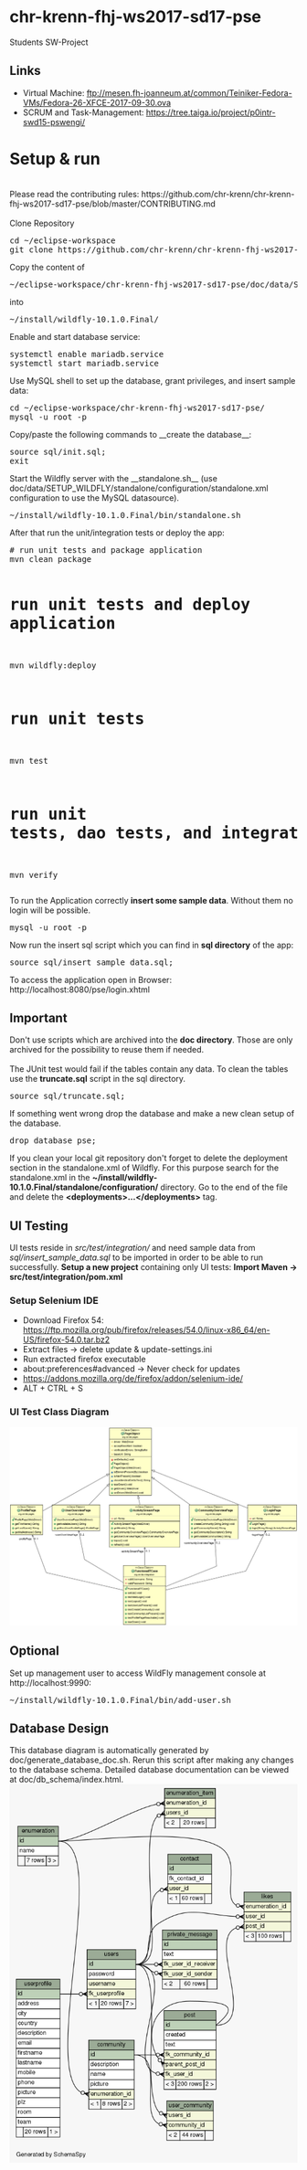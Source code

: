 # chr-krenn-fhj-ws2017-sd17-pse
Students SW-Project

## Links
* Virtual Machine: ftp://mesen.fh-joanneum.at/common/Teiniker-Fedora-VMs/Fedora-26-XFCE-2017-09-30.ova
* SCRUM and Task-Management: https://tree.taiga.io/project/p0intr-swd15-pswengi/

# Setup & run
<br/>
Please read the contributing rules: https://github.com/chr-krenn/chr-krenn-fhj-ws2017-sd17-pse/blob/master/CONTRIBUTING.md
<br/><br/>
Clone Repository
<pre>
cd ~/eclipse-workspace
git clone https://github.com/chr-krenn/chr-krenn-fhj-ws2017-sd17-pse
</pre>
Copy the content of 
<pre>~/eclipse-workspace/chr-krenn-fhj-ws2017-sd17-pse/doc/data/SETUP_WILDFLY/</pre>
into 
<pre>~/install/wildfly-10.1.0.Final/</pre>
Enable and start database service:
<pre>
systemctl enable mariadb.service
systemctl start mariadb.service
</pre>
Use MySQL shell to set up the database, grant privileges, and insert sample data:
<pre>
cd ~/eclipse-workspace/chr-krenn-fhj-ws2017-sd17-pse/
mysql -u root -p
</pre>
Copy/paste the following commands to __create the database__:
<pre>
source sql/init.sql;
exit
</pre>
Start the Wildfly server with the __standalone.sh__ (use doc/data/SETUP_WILDFLY/standalone/configuration/standalone.xml configuration to use the MySQL datasource).
<pre>
~/install/wildfly-10.1.0.Final/bin/standalone.sh
</pre>
After that run the unit/integration tests or deploy the app:
<pre>
# run unit tests and package application
mvn clean package

# run unit tests and deploy application
mvn wildfly:deploy

# run unit tests
mvn test

# run unit tests, dao tests, and integration/UI tests
mvn verify
</pre>
To run the Application correctly __insert some sample data__. Without them no login will be possible.
<pre>
mysql -u root -p
</pre>
Now run the insert sql script which you can find in __sql directory__ of the app:
<pre>
source sql/insert_sample_data.sql;
</pre>

To access the application open in Browser: http://localhost:8080/pse/login.xhtml

## Important
Don't use scripts which are archived into the __doc directory__. Those are only archived for the possibility to reuse them if needed. <br/><br/>
The JUnit test would fail if the tables contain any data. To clean the tables use the __truncate.sql__ script in the sql directory. 
<pre>source sql/truncate.sql;</pre>
If something went wrong drop the database and make a new clean setup of the database. 
<pre>drop database pse;</pre>
If you clean your local git repository don't forget to delete the deployment section in the standalone.xml of Wildfly. For this purpose search for the standalone.xml in the __~/install/wildfly-10.1.0.Final/standalone/configuration/__ directory. Go to the end of the file and delete the __\<deployments\>...\<\/deployments\>__ tag.

## UI Testing
UI tests reside in _src/test/integration/_ and need sample data from _sql/insert_sample_data.sql_ to be imported in order to be able to run successfully. __Setup a new project__ containing only UI tests: __Import Maven -> src/test/integration/pom.xml__
### Setup Selenium IDE
* Download Firefox 54: https://ftp.mozilla.org/pub/firefox/releases/54.0/linux-x86_64/en-US/firefox-54.0.tar.bz2
* Extract files -> delete update & update-settings.ini
* Run extracted firefox executable
* about:preferences#advanced -> Never check for updates
* https://addons.mozilla.org/de/firefox/addon/selenium-ide/
* ALT + CTRL + S
### UI Test Class Diagram
![UI Test Class Diagram](doc/UI-Tests.png)

## Optional
Set up management user to access WildFly management console at http://localhost:9990:
<pre>
~/install/wildfly-10.1.0.Final/bin/add-user.sh
</pre>

## Database Design
This database diagram is automatically generated by doc/generate_database_doc.sh. Rerun this script after making any changes to the database schema. Detailed database documentation can be viewed at doc/db_schema/index.html.
![Database Schema](doc/relationships.real.large.png)

